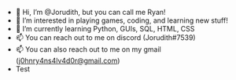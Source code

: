 - 👋 Hi, I’m @Jorudith, but you can call me Ryan!
- 👀 I’m interested in playing games, coding, and learning new stuff!
- 🌱 I’m currently learning Python, GUIs, SQL, HTML, CSS
- 📫 You can reach out to me on discord (Jorudith#7539)
- 📫 You can also reach out to me on my gmail (j0hnry4ns4lv4d0r@gmail.com)
- Test

<!---
Jorudith/Jorudith is a ✨ special ✨ repository because its `README.md` (this file) appears on your GitHub profile.
You can click the Preview link to take a look at your changes.
--->
